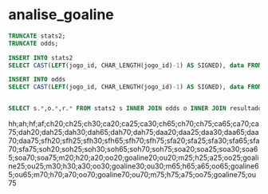# analise_goaline

```sql
TRUNCATE stats2;
TRUNCATE odds;

INSERT INTO stats2 
SELECT CAST(LEFT(jogo_id, CHAR_LENGTH(jogo_id)-1) AS SIGNED), data FROM data WHERE RIGHT(jogo_id,1)='s';

INSERT INTO odds
SELECT CAST(LEFT(jogo_id, CHAR_LENGTH(jogo_id)-1) AS SIGNED), data FROM data WHERE RIGHT(jogo_id,1)='o';


SELECT s.*,o.*,r.* FROM stats2 s INNER JOIN odds o INNER JOIN resultados r ON s.jogo_id=o.jogo_id AND s.jogo_id=r.jogo_id;
```
hh;ah;hf;af;ch20;ch25;ch30;ca20;ca25;ca30;ch65;ch70;ch75;ca65;ca70;ca75;dah20;dah25;dah30;dah65;dah70;dah75;daa20;daa25;daa30;daa65;daa70;daa75;sfh20;sfh25;sfh30;sfh65;sfh70;sfh75;sfa20;sfa25;sfa30;sfa65;sfa70;sfa75;soh20;soh25;soh30;soh65;soh70;soh75;soa20;soa25;soa30;soa65;soa70;soa75;m20;h20;a20;oo20;goaline20;ou20;m25;h25;a25;oo25;goaline25;ou25;m30;h30;a30;oo30;goaline30;ou30;m65;h65;a65;oo65;goaline65;ou65;m70;h70;a70;oo70;goaline70;ou70;m75;h75;a75;oo75;goaline75;ou75
